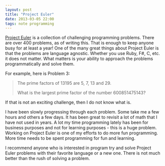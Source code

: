 ```yaml
---
layout: post
title: "Project Euler"
date: 2013-03-05 22:00
tags: note programming
---
```


[Project Euler](http://projecteuler.net) is a collection of challenging programming problems. There
are over 400 problems, as of writing this. That is enough to keep anyone
busy for at least a year! One of the many great things about Project
Euler is that the problems are language agnostic. Whether you use Ruby,
F#, C, etc. it does not matter. What matters is your ability to approach
the problems programmatically and solve them.

For example, here is Problem 3:

> The prime factors of 13195 are 5, 7, 13 and 29.
>
> What is the largest prime factor of the number 600851475143?

If that is not an exciting challenge, then I do not know what is.

I have been slowly progressing through each problem. Some take me
a few hours and others a few days. It has been great to revisit a lot of
math that I have not used in years. A lot my time programming lately has
been for business purposes and not for learning purposes - this is a
huge problem. Working on Project Euler is one of my efforts to do
more fun programming. More time needs to be spent programming for fun
and learning.

I recommend anyone who is interested in program try and solve Project
Euler problems with their favorite language or a new one. There is not
much better than the rush of solving a problem.

